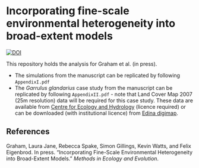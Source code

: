 Incorporating fine-scale environmental heterogeneity into broad-extent
models
================

[![DOI](https://zenodo.org/badge/124073847.svg)](https://zenodo.org/badge/latestdoi/124073847)

This repository holds the analysis for Graham et al. (in press).

  - The simulations from the manuscript can be replicated by following
    `AppendixI.pdf`
  - The *Garrulus glandarius* case study from the manuscript can be
    replicated by following `AppendixII.pdf` - note that Land Cover Map
    2007 (25m resolution) data will be required for this case study.
    These data are available from [Centre for Ecology and
    Hydrology](https://www.ceh.ac.uk/services/land-cover-map-2007)
    (licence required) or can be downloaded (with institutional licence)
    from [Edina digimap](https://digimap.edina.ac.uk/).

## References

Graham, Laura Jane, Rebecca Spake, Simon Gillings, Kevin Watts, and
Felix Eigenbrod. In press. “Incorporating Fine-Scale Environmental
Heterogeneity into Broad-Extent Models.” *Methods in Ecology and
Evolution*.
